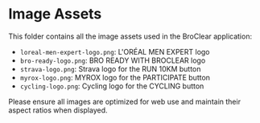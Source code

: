 # Image Assets

This folder contains all the image assets used in the BroClear application:

- `loreal-men-expert-logo.png`: L'ORÉAL MEN EXPERT logo
- `bro-ready-logo.png`: BRO READY WITH BROCLEAR logo
- `strava-logo.png`: Strava logo for the RUN 10KM button
- `myrox-logo.png`: MYROX logo for the PARTICIPATE button
- `cycling-logo.png`: Cycling logo for the CYCLING button

Please ensure all images are optimized for web use and maintain their aspect ratios when displayed.
